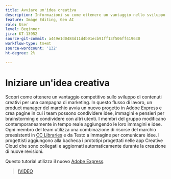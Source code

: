 ```yaml
---
title: Avviare un'idea creativa
description: Informazioni su come ottenere un vantaggio nello sviluppo di contenuti creativi per una campagna di marketing
feature: Image Editing, Gen AI
role: User
level: Beginner
jira: KT-13952
source-git-commit: a449e1d0484d11d4b01ecb91ff13f506ff419630
workflow-type: tm+mt
source-wordcount: '132'
ht-degree: 2%

---
```


# Iniziare un&#39;idea creativa

Scopri come ottenere un vantaggio competitivo sullo sviluppo di contenuti creativi per una campagna di marketing. In questo flusso di lavoro, un product manager del marchio avvia un nuovo progetto in Adobe Express e crea pagine in cui i team possono condividere idee, immagini e pensieri per brainstorming e condividere con altri utenti. I membri del gruppo modificano contemporaneamente in tempo reale aggiungendo le loro immagini e idee. Ogni membro del team utilizza una combinazione di risorse del marchio preesistenti in [CC Libraries](cc-libraries.md) e da Testo a Immagine per comunicare idee. I progettisti aggiungono alla bacheca i prototipi progettati nelle app Creative Cloud che sono collegati e aggiornati automaticamente durante la creazione di nuove revisioni.

Questo tutorial utilizza il nuovo [Adobe Express](https://www.adobe.com/express/).

>[!VIDEO](https://video.tv.adobe.com/v/3424296?quality=12&learn=on&hidetitle=true)
